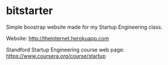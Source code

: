 bitstarter
==========

Simple boostrap website made for my Startup Engineering class.

Website: http://theinternet.herokuapp.com

Standford Startup Engineering course web page: https://www.coursera.org/course/startup
